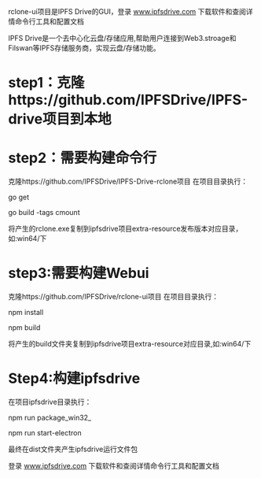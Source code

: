 rclone-ui项目是IPFS Drive的GUI，登录 www.ipfsdrive.com 下载软件和查阅详情命令行工具和配置文档

IPFS Drive是一个去中心化云盘/存储应用,帮助用户连接到Web3.stroage和Filswan等IPFS存储服务商，实现云盘/存储功能。

# step1：克隆https://github.com/IPFSDrive/IPFS-drive项目到本地

# step2：需要构建命令行 
克隆https://github.com/IPFSDrive/IPFS-Drive-rclone项目
在项目目录执行：

go get

go build -tags cmount

将产生的rclone.exe复制到ipfsdrive项目extra-resource发布版本对应目录，如:win64/下
  
# step3:需要构建Webui
克隆https://github.com/IPFSDrive/rclone-ui项目
在项目目录执行：

npm install

npm build

将产生的build文件夹复制到ipfsdrive项目extra-resource对应目录,如:win64/下
	
# Step4:构建ipfsdrive
在项目ipfsdrive目录执行：

npm run package_win32_

npm run start-electron

最终在dist文件夹产生ipfsdrive运行文件包


登录 www.ipfsdrive.com 下载软件和查阅详情命令行工具和配置文档
